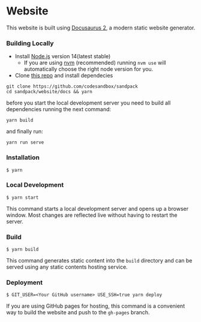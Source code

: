 # Website

This website is built using [Docusaurus 2](https://docusaurus.io/), a modern static website generator.

### Building Locally
- Install [Node.js](https://nodejs.org/en/) version 14(latest stable)
    - If you are using [nvm](https://github.com/nvm-sh/nvm#installation) (recommended) running `nvm use` will automatically choose the right node version for you.
- Clone [this repo](https://github.com/codesandbox/sandpack) and install dependecies

```
git clone https://github.com/codesandbox/sandpack
cd sandpack/website/docs && yarn 
```

before you start the local development server you need to build all dependencies running the next command:
```
yarn build
```
and finally run:
```
yarn run serve
```

### Installation

```
$ yarn
```

### Local Development

```
$ yarn start
```

This command starts a local development server and opens up a browser window. Most changes are reflected live without having to restart the server.

### Build

```
$ yarn build
```

This command generates static content into the `build` directory and can be served using any static contents hosting service.

### Deployment

```
$ GIT_USER=<Your GitHub username> USE_SSH=true yarn deploy
```

If you are using GitHub pages for hosting, this command is a convenient way to build the website and push to the `gh-pages` branch.
